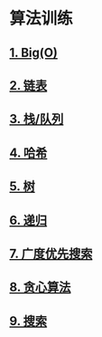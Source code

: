 # 算法训练



## [1. Big(O)](./doc/big-o.md)



## [2. 链表](./doc/list.md)



## [3. 栈/队列](./doc/stack-queue.md)



## [4. 哈希](./doc/map-set.md)



## [5. 树](./doc/tree.md)



## [6. 递归](./doc/recursion.md)



## [7. 广度优先搜索](./doc/bfs.md)



## [8. 贪心算法](./doc/greedy.md)



## [9. 搜索](./doc/search.md)